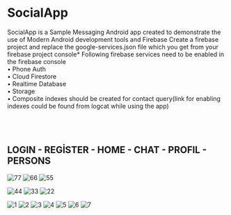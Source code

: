 # SocialApp


SocialApp is a Sample Messaging Android app created to demonstrate the use of Modern Android development tools and Firebase
Create a firebase project and replace the google-services.json file which you get from your firebase project console*
Following firebase services need to be enabled in the firebase console<br/>
•	Phone Auth <br/> 
•	Cloud Firestore<br/> 
•	Realtime Database<br/> 
•	Storage<br/> 
•	Composite indexes should be created for contact query(link for enabling indexes could be found from logcat while using the app)<br/> 
<br/> <br/> <br/> 
## LOGIN - REGİSTER - HOME - CHAT - PROFIL - PERSONS


![77](https://user-images.githubusercontent.com/100429928/178045176-ea61d820-4e60-4d90-92e4-a1540c8e9ade.jpg)
![66](https://user-images.githubusercontent.com/100429928/178045179-fc9379fc-e2a3-4d4e-ad4c-62bddc2fee05.jpg)
![55](https://user-images.githubusercontent.com/100429928/178045180-30ec5f27-695f-4ba6-8e8a-3520169a3d34.jpg)



![44](https://user-images.githubusercontent.com/100429928/178044819-974c9f92-fcd1-4026-bec1-afb813e569f3.jpg)
![33](https://user-images.githubusercontent.com/100429928/178044824-7b47d41c-6918-4996-ab49-727e60e0a661.jpg)
![22](https://user-images.githubusercontent.com/100429928/178044826-ecd37769-df7c-4cfa-80e2-1c26ca667695.jpg)



![1](https://user-images.githubusercontent.com/100429928/178043867-7ada8c01-85c9-48ba-a7f6-197557635ef9.jpg)
![2](https://user-images.githubusercontent.com/100429928/178043866-287796e3-f1d2-45a4-a949-48e1bdebe55a.jpg)
![3](https://user-images.githubusercontent.com/100429928/178043864-f73046d0-d345-4cf7-bd4d-55b95b233b57.jpg)
![4](https://user-images.githubusercontent.com/100429928/178043863-57f11713-1778-409c-b22e-c7f9c499e337.jpg)
![5](https://user-images.githubusercontent.com/100429928/178043862-38bb6885-3899-4898-aaca-f439e9fac21b.jpg)
![6](https://user-images.githubusercontent.com/100429928/178043870-2c3138a1-9b6b-40db-9b2a-58b6bf7ae27c.jpg)
![7](https://user-images.githubusercontent.com/100429928/178043869-4a7cc58d-86b5-484d-a4bf-64c40147d734.jpg)
